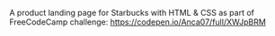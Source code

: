 A product landing page for Starbucks with HTML & CSS as part of FreeCodeCamp challenge: https://codepen.io/Anca07/full/XWJpBRM
